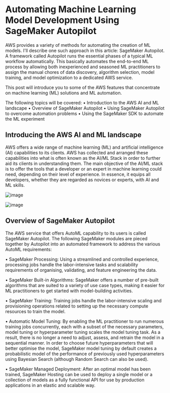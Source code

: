 # Automating Machine Learning Model Development Using SageMaker Autopilot

AWS provides a variety of methods for automating the creation of ML models. I'll describe one such approach in this article: SageMaker Autopilot. A framework called Autopilot runs the essential phases of a typical ML workflow automatically. This basically automates the end-to-end ML process by allowing both inexperienced and seasoned ML practitioners to assign the manual chores of data discovery, algorithm selection, model training, and model optimization to a dedicated AWS service.

This post will introduce you to some of the AWS features that concentrate on machine learning (ML) solutions and ML automation.

The following topics will be covered: 
  • Introduction to the AWS AI and ML landscape 
  • Overview of SageMaker Autopilot 
  • Using SageMaker Autopilot to overcome automation problems 
  • Using the SageMaker SDK to automate the ML experiment


## Introducing the AWS AI and ML landscape

AWS offers a wide range of machine learning (ML) and artificial intelligence (AI) capabilities to its clients. AWS has collected and arranged these capabilities into what is often known as the AI/ML Stack in order to further aid its clients in understanding them. The main objective of the AI/ML stack is to offer the tools that a developer or an expert in machine learning could need, depending on their level of experience. In essence, it equips all developers, whether they are regarded as novices or experts, with AI and ML skills. 

![image](https://user-images.githubusercontent.com/23625821/191805882-11ffbc89-818c-403e-b67a-8bf82a88c5d4.png)


![image](https://user-images.githubusercontent.com/23625821/191806161-3355ff90-f041-4b60-b1c6-072532d7589e.png)

## Overview of SageMaker Autopilot

The AWS service that offers AutoML capability to its users is called SageMaker Autopilot. The following SageMaker modules are pieced together by Autopilot into an automated framework to address the various AutoML requirements:

• SageMaker Processing: Using a streamlined and controlled experience, processing jobs handle the labor-intensive tasks and scalability requirements of organising, validating, and feature engineering the data.

• SageMaker Built-in Algorithms: SageMaker offers a number of pre-built algorithms that are suited to a variety of use case types, making it easier for ML practitioners to get started with model-building activities.

• SageMaker Training: Training jobs handle the labor-intensive scaling and provisioning operations related to setting up the necessary compute resources to train the model.

• Automatic Model Tuning: By enabling the ML practitioner to run numerous training jobs concurrently, each with a subset of the necessary parameters, model tuning or hyperparameter tuning scales the model tuning task. As a result, there is no longer a need to adjust, assess, and retrain the model in a sequential manner. In order to choose future hyperparameters that will better optimise the model, SageMaker model tuning by default creates a probabilistic model of the performance of previously used hyperparameters using Bayesian Search (although Random Search can also be used).

• SageMaker Managed Deployment: After an optimal model has been trained, SageMaker Hosting can be used to deploy a single model or a collection of models as a fully functional API for use by production applications in an elastic and scalable way.


